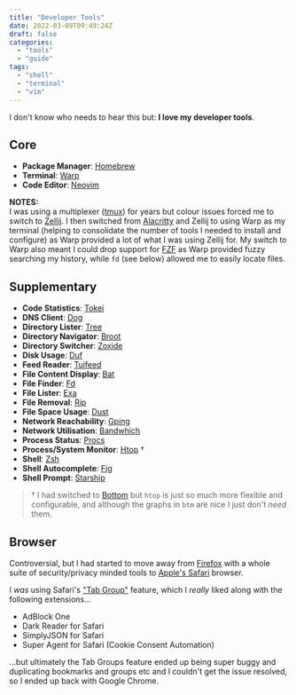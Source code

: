 ```yaml
---
title: "Developer Tools"
date: 2022-03-09T09:49:24Z
draft: false
categories:
  - "tools"
  - "guide"
tags:
  - "shell"
  - "terminal"
  - "vim"
---
```


I don't know who needs to hear this but:
**I love my developer tools**.

## Core

- **Package Manager**: [Homebrew](https://brew.sh/)
- **Terminal**: [Warp](https://www.warp.dev/)
- **Code Editor**: [Neovim](https://neovim.io)

**NOTES:**  
I was using a multiplexer ([tmux](https://github.com/tmux/tmux/wiki)) for years but colour issues forced me to switch to [Zellij](https://zellij.dev). I then switched from [Alacritty](https://alacritty.org/) and Zellij to using Warp as my terminal (helping to consolidate the number of tools I needed to install and configure) as Warp provided a lot of what I was using Zellij for. My switch to Warp also meant I could drop support for [FZF](https://github.com/junegunn/fzf/blob/master/README.md) as Warp provided fuzzy searching my history, while `fd` (see below) allowed me to easily locate files.

## Supplementary

- **Code Statistics**: [Tokei](https://github.com/XAMPPRocky/tokei/blob/master/README.md)
- **DNS Client**: [Dog](https://github.com/ogham/dog/blob/master/README.md)
- **Directory Lister**: [Tree](https://en.wikipedia.org/wiki/Tree_(command))
- **Directory Navigator**: [Broot](https://github.com/Canop/broot/blob/master/README.md)
- **Directory Switcher**: [Zoxide](https://github.com/ajeetdsouza/zoxide/blob/main/README.md)
- **Disk Usage**: [Duf](https://github.com/muesli/duf/blob/master/README.md)
- **Feed Reader**: [Tuifeed](https://github.com/veeso/tuifeed/blob/main/README.md)
- **File Content Display**: [Bat](https://github.com/sharkdp/bat/blob/master/README.md)
- **File Finder**: [Fd](https://github.com/sharkdp/fd/blob/master/README.md)
- **File Lister**: [Exa](https://github.com/ogham/exa/blob/master/README.md)
- **File Removal**: [Rip](https://github.com/nivekuil/rip/blob/master/README.org)
- **File Space Usage**: [Dust](https://github.com/bootandy/dust/blob/master/README.md)
- **Network Reachability**: [Gping](https://github.com/orf/gping/blob/master/readme.md)
- **Network Utilisation**: [Bandwhich](https://github.com/imsnif/bandwhich/blob/main/README.md)
- **Process Status**: [Procs](https://github.com/dalance/procs/blob/master/README.md)
- **Process/System Monitor**: [Htop](https://github.com/htop-dev/htop/#readme) †
- **Shell**: [Zsh](https://www.zsh.org)
- **Shell Autocomplete**: [Fig](https://fig.io/)
- **Shell Prompt**: [Starship](https://starship.rs/)

> † I had switched to [Bottom](https://github.com/ClementTsang/bottom/blob/master/README.md) but `htop` is just so much more flexible and configurable, and although the graphs in `btm` are nice I just don't _need_ them.

## Browser

Controversial, but I had started to move away from [Firefox](https://www.mozilla.org/en-GB/firefox/new/) with a whole suite of security/privacy minded tools to [Apple's Safari](https://www.apple.com/uk/safari/) browser.

I _was_ using Safari's ["Tab Group"](https://twitter.com/integralist/status/1514526555275501569?s=20&t=BJu3WlWq6dhoeAarJf91ig) feature, which I _really_ liked along with the following extensions...

- AdBlock One
- Dark Reader for Safari
- SimplyJSON for Safari
- Super Agent for Safari (Cookie Consent Automation)

...but ultimately the Tab Groups feature ended up being super buggy and duplicating bookmarks and groups etc and I couldn't get the issue resolved, so I ended up back with Google Chrome.
